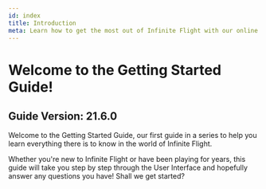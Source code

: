 ```yaml
---
id: index
title: Introduction
meta: Learn how to get the most out of Infinite Flight with our online documentation.
---
```


# Welcome to the Getting Started Guide!



## Guide Version: 21.6.0



Welcome to the Getting Started Guide, our first guide in a series to help you learn everything there is to know in the world of Infinite Flight. 



Whether you're new to Infinite Flight or have been playing for years, this guide will take you step by step through the User Interface and hopefully answer any questions you have! Shall we get started?

